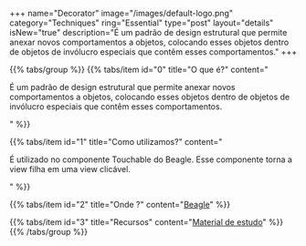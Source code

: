+++
name="Decorator"
image="/images/default-logo.png"
category="Techniques"
ring="Essential"
type="post"
layout="details"
isNew="true"
description="É um padrão de design estrutural que permite anexar novos comportamentos a objetos, colocando esses objetos dentro de objetos de invólucro especiais que contêm esses comportamentos."
+++

{{% tabs/group %}}
  {{% tabs/item id="0" title="O que é?" content="<p>É um padrão de design estrutural que permite anexar novos comportamentos a objetos, colocando esses objetos dentro de objetos de invólucro especiais que contêm esses comportamentos.</p>" %}}
  
  {{% tabs/item id="1" title="Como utilizamos?" content="<p>É utilizado no componente Touchable do Beagle. Esse componente torna a view filha em uma view clicável.</p>" %}}
  
  {{% tabs/item id="2" title="Onde ?" content="<a href='https://usebeagle.io/' target='_blank'>Beagle</a>" %}}

  {{% tabs/item id="3" title="Recursos" content="<a href='https://refactoring.guru/design-patterns/decorator' target='_blank'>Material de estudo</a>" %}}
{{% /tabs/group %}}